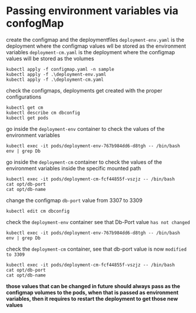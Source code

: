 # Passing environment variables via confogMap
create the configmap and the deploymentfiles
`deployment-env.yaml` is the deployment where the configmap values wll be stored as the environment variables
`deployment-cm.yaml` is the deployment where the configmap values will be stored as the volumes
```
kubectl apply -f configmap.yaml -n sample
kubectl apply -f .\deployment-env.yaml
kubectl apply -f .\deployment-cm.yaml
```
check the configmaps, deployments get created with the proper configurations
```
kubectl get cm
kubectl describe cm dbconfig
kubectl get pods
```
go inside the `deployment-env` container to check the values of the environment variables
```
kubectl exec -it pods/deployment-env-767b984dd6-d8tgh -- /bin/bash
env | grep Db
```
go inside the `deployment-cm` container to check the values of the environment variables inside the specific mounted path
```
kubectl exec -it pods/deployment-cm-fcf44855f-vszjz -- /bin/bash
cat opt/db-port
cat opt/db-name
```
change the configmap `db-port` value from 3307 to 3309
```
kubectl edit cm dbconfig
```
check the `deployment-env` container see that Db-Port value `has not changed`
```
kubectl exec -it pods/deployment-env-767b984dd6-d8tgh -- /bin/bash
env | grep Db
```
check the `deployment-cm` container, see that db-port value is now `modified to 3309`
```
kubectl exec -it pods/deployment-cm-fcf44855f-vszjz -- /bin/bash
cat opt/db-port
cat opt/db-name
```

**those values that can be changed in future should always pass as the configmap volumes to the pods, when that is passed as environment variables, then it requires to restart the deployment to get those new values**
